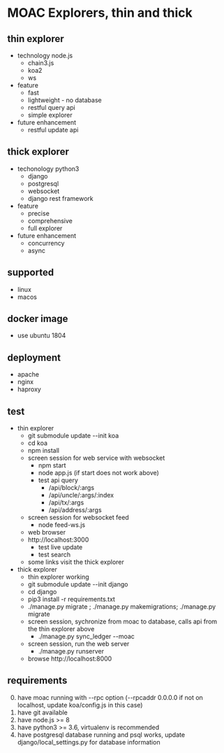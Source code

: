 # MOAC Explorers, thin and thick

## thin explorer
  - technology node.js
    - chain3.js
    - koa2
    - ws
  - feature
    - fast
    - lightweight - no database
    - restful query api
    - simple explorer
  - future enhancement
    - restful update api

## thick explorer
  - techonology python3
    - django
    - postgresql
    - websocket
    - django rest framework
  - feature
    - precise
    - comprehensive
    - full explorer
  - future enhancement
    - concurrency
    - async

## supported
  - linux
  - macos

## docker image
  - use ubuntu 1804

## deployment
  - apache
  - nginx
  - haproxy

## test
  - thin explorer
    - git submodule update --init koa
    - cd koa
    - npm install
    - screen session for web service with websocket
      - npm start
      - node app.js (if start does not work above)
      - test api query
        - /api/block/:args
        - /api/uncle/:args/:index
        - /api/tx/:args
        - /api/address/:args
    - screen session for websocket feed
      - node feed-ws.js
    -  web browser
      - http://localhost:3000
        - test live update
        - test search
      - some links visit the thick explorer
  - thick explorer
    - thin explorer working
    - git submodule update --init django
    - cd django
    - pip3 install -r requirements.txt
    - ./manage.py migrate ; ./manage.py makemigrations; ./manage.py migrate
    - screen session, sychronize from moac to database, calls api from the thin explorer above
      - ./manage.py sync_ledger --moac 
    - screen session, run the web server
      - ./manage.py runserver
    - browse http://localhost:8000

## requirements
  0. have moac running with --rpc option (--rpcaddr 0.0.0.0 if not on localhost, update koa/config.js in this case)
  1. have git available
  2. have node.js >= 8
  3. have python3 >= 3.6, virtualenv is recommended
  4. have postgresql database running and psql works, update django/local_settings.py for database information
